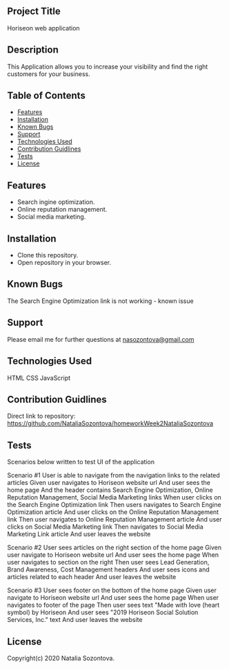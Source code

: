 ## Project Title
Horiseon web application 
## Description
This Application allows you to increase your visibility and find the right customers for your business.
## Table of Contents

* [Features](#features)
* [Installation](#installation)
* [Known Bugs](#known-bugs)
* [Support](#support)
* [Technologies Used](#technologies-used)
* [Contribution Guidlines](#contribution-guidlines)
* [Tests](#tests)
* [License](#license)

## Features
* Search ingine optimization.
* Online reputation management.
* Social media marketing.
## Installation 
* Clone this repository.
* Open repository in your browser.
## Known Bugs
The Search Engine Optimization link is not working - known issue 
## Support
Please email me for further questions at nasozontova@gmail.com
## Technologies Used
HTML
CSS
JavaScript
## Contribution Guidlines 
Direct link to repository: https://github.com/NataliaSozontova/homeworkWeek2NataliaSozontova
## Tests
Scenarios below written to test UI of the application 

Scenario #1 User is able to navigate from the navigation links to the related articles 
    Given user navigates to Horiseon website url
    And user sees the home page
    And the header contains Search Engine Optimization, Online Reputation Management, Social Media Marketing links
    When user clicks on the Search Engine Optimization link 
    Then users navigates to Search Engine Optimization article
    And user clicks on the Online Reputation Management link
    Then user navigates to Online Reputation Management article
    And user clicks on Social Media Marketing link
    Then navigates to Social Media Marketing Link article
    And user leaves the website 

Scenario #2 User sees articles on the right section of the home page 
    Given user navigate to Horiseon website url
    And user sees the home page
    When user navigates to section on the right 
    Then user sees Lead Generation, Brand Awareness, Cost Management headers 
    And user sees icons and articles related to each header 
    And user leaves the website

Scenario #3 User sees footer on the bottom of the home page
    Given user navigate to Horiseon website url
    And user sees the home page
    When user navigates to footer of the page
    Then user sees text "Made with love (heart symbol) by Horiseon 
    And user sees "2019 Horiseon Social Solution Services, Inc." text
    And user leaves the website

## License
Copyright(c) 2020 Natalia Sozontova.